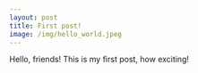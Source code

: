 ```yaml
---
layout: post
title: First post!
image: /img/hello_world.jpeg
---
```


Hello, friends!
This is my first post, how exciting!

